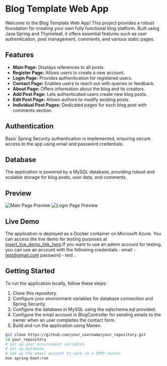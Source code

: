# Blog Template Web App

Welcome to the Blog Template Web App! This project provides a robust foundation for creating your own fully functional blog platform. Built using Java Spring and Thymeleaf, it offers essential features such as user authentication, post management, comments, and various static pages.

## Features

- **Main Page:** Displays references to all posts.
- **Register Page:** Allows users to create a new account.
- **Login Page:** Provides authentication for registered users.
- **Contact Page:** Enables users to reach out with queries or feedback.
- **About Page:** Offers information about the blog and its creators.
- **Add Post Page:** Lets authenticated users create new blog posts.
- **Edit Post Page:** Allows authors to modify existing posts.
- **Individual Post Pages:** Dedicated pages for each blog post with comments section.

## Authentication

Basic Spring Security authentication is implemented, ensuring secure access to the app using email and password credentials.

## Database

The application is powered by a MySQL database, providing robust and scalable storage for blog posts, user data, and comments.


## Preview

![Main Page Preview](https://prnt.sc/42OGPWO--Yko) <!-- Insert screenshot of main page here -->
![Login Page Preview](https://prnt.sc/8TRzxdFX6hQ2) <!-- Insert screenshot of login page here -->
<!-- Add more screenshots as needed -->

## Live Demo

The application is deployed as a Docker container on Microsoft Azure. You can access the live demo for testing purposes at [insert_live_demo_link_here](http://blogtemplate.ffaefgc0fsccbthu.germanywestcentral.azurecontainer.io/).If you want to use an admin account for testing, you can use an account with the following credentials : email - test@gmail.com password - test .

## Getting Started

To run the application locally, follow these steps:

1. Clone this repository.
2. Configure your environment variables for database connection and Spring Security.
3. Configure the database in MySQL using the sqlschema.sql provided.
4. Configure the email account in BlogController for sending emails to the owner when an user completes the contact form. 
5. Build and run the application using Maven.

```bash
git clone https://github.com/your_username/your_repository.git
cd your_repository
# Set up your environment variables
# Set up database
# Set up the email account to work on a SMTP server
mvn spring-boot:run
